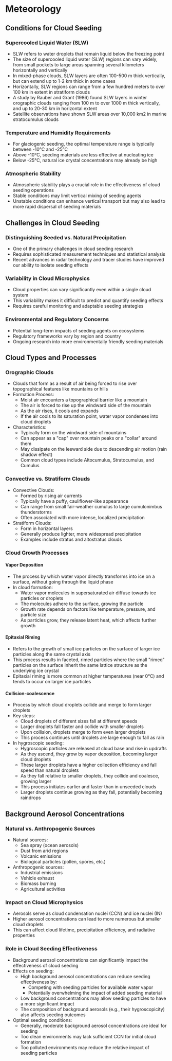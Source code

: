 # Meteorology

## Conditions for Cloud Seeding

### Supercooled Liquid Water (SLW)
- SLW refers to water droplets that remain liquid below the freezing point
- The size of supercooled liquid water (SLW) regions can vary widely, from small pockets to large areas spanning several kilometers horizontally and vertically
- In mixed-phase clouds, SLW layers are often 100-500 m thick vertically, but can extend up to 1-2 km thick in some cases
- Horizontally, SLW regions can range from a few hundred meters to over 100 km in extent in stratiform clouds
- A study by Rauber and Grant (1986) found SLW layers in winter orographic clouds ranging from 100 m to over 1000 m thick vertically, and up to 20-30 km in horizontal extent
- Satellite observations have shown SLW areas over 10,000 km2 in marine stratocumulus clouds

### Temperature and Humidity Requirements
- For glaciogenic seeding, the optimal temperature range is typically between -10°C and -25°C
- Above -10°C, seeding materials are less effective at nucleating ice
- Below -25°C, natural ice crystal concentrations may already be high

### Atmospheric Stability
- Atmospheric stability plays a crucial role in the effectiveness of cloud seeding operations
- Stable conditions may limit vertical mixing of seeding agents
- Unstable conditions can enhance vertical transport but may also lead to more rapid dispersal of seeding materials

## Challenges in Cloud Seeding

### Distinguishing Seeded vs. Natural Precipitation
- One of the primary challenges in cloud seeding research
- Requires sophisticated measurement techniques and statistical analysis
- Recent advances in radar technology and tracer studies have improved our ability to isolate seeding effects

### Variability in Cloud Microphysics
- Cloud properties can vary significantly even within a single cloud system
- This variability makes it difficult to predict and quantify seeding effects
- Requires careful monitoring and adaptable seeding strategies

### Environmental and Regulatory Concerns
- Potential long-term impacts of seeding agents on ecosystems
- Regulatory frameworks vary by region and country
- Ongoing research into more environmentally friendly seeding materials

## Cloud Types and Processes

### Orographic Clouds
- Clouds that form as a result of air being forced to rise over topographical features like mountains or hills
- Formation Process:
  - Moist air encounters a topographical barrier like a mountain
  - The air is forced to rise up the windward side of the mountain
  - As the air rises, it cools and expands
  - If the air cools to its saturation point, water vapor condenses into cloud droplets
- Characteristics:
  - Typically form on the windward side of mountains
  - Can appear as a "cap" over mountain peaks or a "collar" around them
  - May dissipate on the leeward side due to descending air motion (rain shadow effect)
  - Common cloud types include Altocumulus, Stratocumulus, and Cumulus

### Convective vs. Stratiform Clouds
- Convective Clouds:
  - Formed by rising air currents
  - Typically have a puffy, cauliflower-like appearance
  - Can range from small fair-weather cumulus to large cumulonimbus thunderstorms
  - Often associated with more intense, localized precipitation
- Stratiform Clouds:
  - Form in horizontal layers
  - Generally produce lighter, more widespread precipitation
  - Examples include stratus and altostratus clouds

### Cloud Growth Processes

#### Vapor Deposition
- The process by which water vapor directly transforms into ice on a surface, without going through the liquid phase
- In cloud formation:
  - Water vapor molecules in supersaturated air diffuse towards ice particles or droplets
  - The molecules adhere to the surface, growing the particle
  - Growth rate depends on factors like temperature, pressure, and particle size
  - As particles grow, they release latent heat, which affects further growth

#### Epitaxial Riming
- Refers to the growth of small ice particles on the surface of larger ice particles along the same crystal axis
- This process results in faceted, rimed particles where the small "rimed" particles on the surface inherit the same lattice structure as the underlying ice crystal
- Epitaxial riming is more common at higher temperatures (near 0°C) and tends to occur on larger ice particles

#### Collision-coalescence
- Process by which cloud droplets collide and merge to form larger droplets
- Key steps:
  - Cloud droplets of different sizes fall at different speeds
  - Larger droplets fall faster and collide with smaller droplets
  - Upon collision, droplets merge to form even larger droplets
  - This process continues until droplets are large enough to fall as rain
- In hygroscopic seeding:
  - Hygroscopic particles are released at cloud base and rise in updrafts
  - As they ascend, they grow by vapor deposition, becoming larger cloud droplets
  - These larger droplets have a higher collection efficiency and fall speed than natural droplets
  - As they fall relative to smaller droplets, they collide and coalesce, growing larger
  - This process initiates earlier and faster than in unseeded clouds
  - Larger droplets continue growing as they fall, potentially becoming raindrops

## Background Aerosol Concentrations

### Natural vs. Anthropogenic Sources
- Natural sources:
  - Sea spray (ocean aerosols)
  - Dust from arid regions
  - Volcanic emissions
  - Biological particles (pollen, spores, etc.)
- Anthropogenic sources:
  - Industrial emissions
  - Vehicle exhaust
  - Biomass burning
  - Agricultural activities

### Impact on Cloud Microphysics
- Aerosols serve as cloud condensation nuclei (CCN) and ice nuclei (IN)
- Higher aerosol concentrations can lead to more numerous but smaller cloud droplets
- This can affect cloud lifetime, precipitation efficiency, and radiative properties

### Role in Cloud Seeding Effectiveness
- Background aerosol concentrations can significantly impact the effectiveness of cloud seeding
- Effects on seeding:
  - High background aerosol concentrations can reduce seeding effectiveness by:
    - Competing with seeding particles for available water vapor
    - Potentially overwhelming the impact of added seeding material
  - Low background concentrations may allow seeding particles to have a more significant impact
  - The composition of background aerosols (e.g., their hygroscopicity) also affects seeding outcomes
- Optimal seeding conditions:
  - Generally, moderate background aerosol concentrations are ideal for seeding
  - Too clean environments may lack sufficient CCN for initial cloud formation
  - Too polluted environments may reduce the relative impact of seeding particles